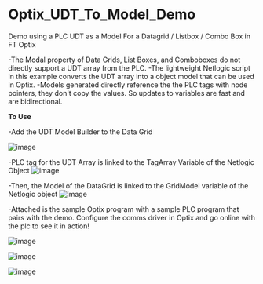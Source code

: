 # Optix_UDT_To_Model_Demo
Demo using a PLC UDT as a Model For a Datagrid / Listbox / Combo Box in FT Optix

-The Modal property of Data Grids, List Boxes, and Comboboxes do not directly support a UDT array from the PLC.
-The lightweight Netlogic script in this example converts the UDT array into a object model that can be used in Optix.
-Models generated directly reference the the PLC tags with node pointers, they don't copy the values. So updates to variables are fast and are bidirectional.

**To Use**

-Add the UDT Model Builder to the Data Grid

![image](https://github.com/user-attachments/assets/11d6182b-dc4c-47e2-acc7-59fde3c26de1)


-PLC tag for the UDT Array is linked to the TagArray Variable of the Netlogic Object
![image](https://github.com/user-attachments/assets/8abdf775-6c37-41d6-8fb1-26a57107fc14)


-Then, the Model of the DataGrid is linked to the GridModel variable of the Netlogic object
![image](https://github.com/user-attachments/assets/d59b74d1-9138-454c-a76c-3e8b8aecdbf1)


-Attached is the sample Optix program with a sample PLC program that pairs with the demo. Configure the comms driver in Optix and go online with the plc to see it in action!

![image](https://github.com/user-attachments/assets/5d5ad579-dc00-4a16-8e9c-180fde88217c)

![image](https://github.com/user-attachments/assets/db0490da-2497-4f86-8dd8-e4c6b5effc9b)

![image](https://github.com/user-attachments/assets/714fcfa5-e8e8-471f-a054-78d08d3dd6d9)



